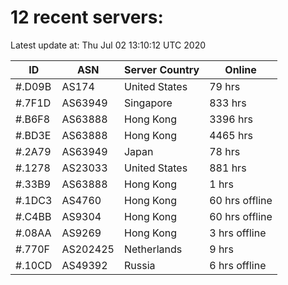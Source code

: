 # 12 recent servers:

Latest update at: Thu Jul 02 13:10:12 UTC 2020

| ID | ASN | Server Country | Online |
| -- | --- | -------------- | ------ |
| #.D09B | AS174 | United States | 79 hrs |
| #.7F1D | AS63949 | Singapore | 833 hrs |
| #.B6F8 | AS63888 | Hong Kong | 3396 hrs |
| #.BD3E | AS63888 | Hong Kong | 4465 hrs |
| #.2A79 | AS63949 | Japan | 78 hrs |
| #.1278 | AS23033 | United States | 881 hrs |
| #.33B9 | AS63888 | Hong Kong | 1 hrs |
| #.1DC3 | AS4760 | Hong Kong | 60 hrs offline |
| #.C4BB | AS9304 | Hong Kong | 60 hrs offline |
| #.08AA | AS9269 | Hong Kong | 3 hrs offline |
| #.770F | AS202425 | Netherlands | 9 hrs |
| #.10CD | AS49392 | Russia | 6 hrs offline |

